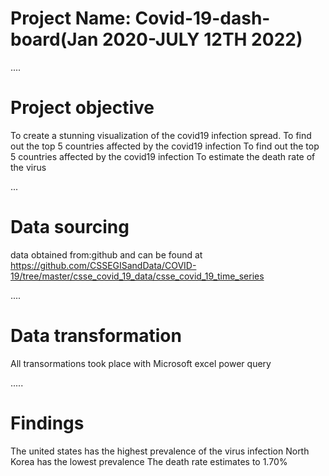 # Project Name: Covid-19-dash-board(Jan 2020-JULY 12TH 2022)

....
# Project objective
To create a stunning visualization of the covid19 infection spread.
To find out the top 5 countries affected by the covid19 infection
To find out the top 5 countries affected by the covid19 infection
To estimate the death rate of the virus



...
# Data sourcing
data obtained from:github and can be found at https://github.com/CSSEGISandData/COVID-19/tree/master/csse_covid_19_data/csse_covid_19_time_series


....
# Data transformation
All transormations took place with Microsoft excel power query





.....
# Findings
The united states has the highest prevalence of the virus infection
North Korea has the lowest prevalence
The death rate estimates to 1.70%
